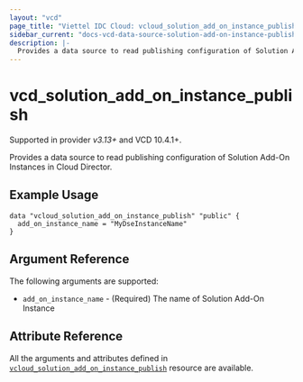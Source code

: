 ```yaml
---
layout: "vcd"
page_title: "Viettel IDC Cloud: vcloud_solution_add_on_instance_publish"
sidebar_current: "docs-vcd-data-source-solution-add-on-instance-publish"
description: |-
  Provides a data source to read publishing configuration of Solution Add-On Instances in Cloud Director.
---
```


# vcd\_solution\_add\_on\_instance\_publish

Supported in provider *v3.13+* and VCD 10.4.1+.

Provides a data source to read publishing configuration of Solution Add-On Instances in Cloud Director.

## Example Usage

```hcl
data "vcloud_solution_add_on_instance_publish" "public" {
  add_on_instance_name = "MyDseInstanceName"
}
```

## Argument Reference

The following arguments are supported:

* `add_on_instance_name` - (Required) The name of Solution Add-On Instance


## Attribute Reference

All the arguments and attributes defined in
[`vcloud_solution_add_on_instance_publish`](/providers/terraform-viettelidc/vcloud/latest/docs/resources/solution_add_on_instance_publish) resource are
available.